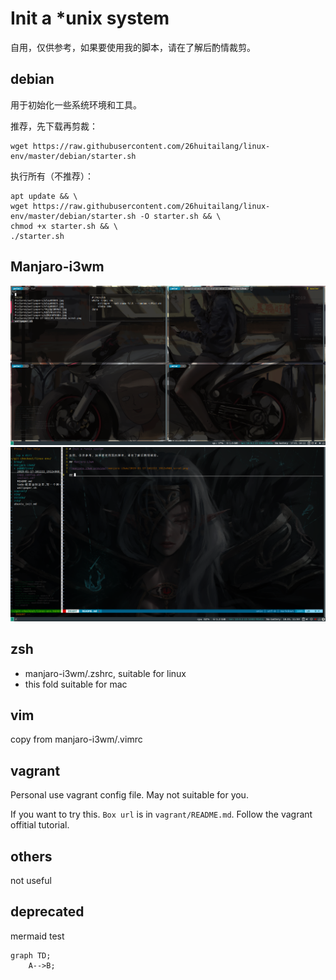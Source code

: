 # Init a *unix system

自用，仅供参考，如果要使用我的脚本，请在了解后酌情裁剪。

## debian

用于初始化一些系统环境和工具。

推荐，先下载再剪裁：

    wget https://raw.githubusercontent.com/26huitailang/linux-env/master/debian/starter.sh

执行所有（不推荐）：

    apt update && \
    wget https://raw.githubusercontent.com/26huitailang/linux-env/master/debian/starter.sh -O starter.sh && \
    chmod +x starter.sh && \
    ./starter.sh

## Manjaro-i3wm

![manjaro-i3wm-terminal-preview](manjaro-i3wm/2019-01-17-161222_1912x968_scrot.png)
![manjaro-i3wm-vim-preview](manjaro-i3wm/2019-01-18-115043_1744x967_scrot.png)

## zsh

- manjaro-i3wm/.zshrc, suitable for linux
- this fold suitable for mac

## vim

copy from manjaro-i3wm/.vimrc

## vagrant

Personal use vagrant config file. May not suitable for you.

If you want to try this. `Box url` is in `vagrant/README.md`. Follow the vagrant offitial tutorial.

## others

not useful

## deprecated

mermaid test

```mermaid
graph TD;
    A-->B;
```

